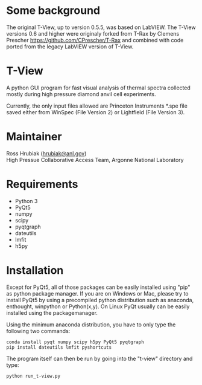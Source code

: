 Some background
===

The original T-View, up to version 0.5.5, was based on LabVIEW. The T-View versions 0.6 and higher were originaly forked from T-Rax by Clemens Prescher https://github.com/CPrescher/T-Rax and combined with code ported from the legacy LabVIEW version of T-View. 

T-View
===

A python GUI program for fast visual analysis of thermal spectra collected mostly during high pressure diamond anvil 
cell experiments.

 
Currently, the only input files allowed are Princeton Instruments \*.spe file saved either from WinSpec (File Version 2) 
or Lightfield (File Version 3).

Maintainer
===


Ross Hrubiak (hrubiak@anl.gov)  
High Pressue Collaborative Access Team, Argonne National Laboratory


Requirements
===

- Python 3
- PyQt5
- numpy
- scipy
- pyqtgraph
- dateutils
- lmfit
- h5py
    
Installation
===

Except for PyQt5, all of those packages can be easily installed using "pip" as python package manager. If you are on
Windows or Mac, please try to install PyQt5 by using a precompiled python distribution such as anaconda, enthought,
winpython or Python(x,y). On Linux PyQt usually can be easily installed using the packagemanager.

Using the minimum anaconda distribution, you have to only type the following two commands:

    conda install pyqt numpy scipy h5py PyQt5 pyqtgraph
    pip install dateutils lmfit pyshortcuts
    
The program itself can then be run by going into the "t-view" directory and type:
    
    python run_t-view.py






    

